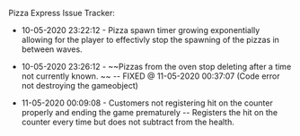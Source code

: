 Pizza Express Issue Tracker: 

* 10-05-2020 23:22:12 -
Pizza spawn timer growing exponentially allowing for the player to        effectivly stop the spawning of the pizzas in between waves. 

* 10-05-2020 23:26:12 - 
~~Pizzas from the oven stop deleting after a time not currently known. ~~ -- FIXED @ 11-05-2020 00:37:07 (Code error not destroying the gameobject)

* 11-05-2020 00:09:08 -
Customers not registering hit on the counter properly and ending the game prematurely  -- Registers the hit on the counter every time but does not subtract from the health.  